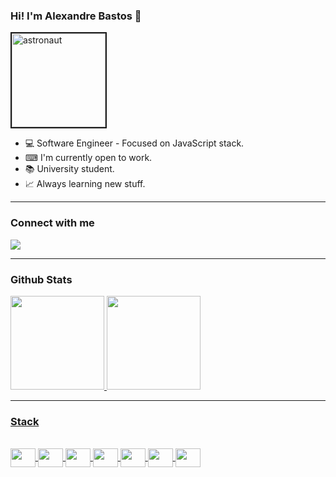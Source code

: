 ### Hi! I'm Alexandre Bastos 👋
<img align="center" height="150em" src="https://i.ibb.co/R0gDK63/art.gif" alt="astronaut" border="2" align="right">

- 💻 Software Engineer - Focused on JavaScript stack.
- ⌨ I'm currently open to work.
- 📚 University student.
- 📈 Always learning new stuff.
<hr/>

### Connect with me

<a href="https://www.linkedin.com/in/alexandr3-bastos/" target="_blank"><img src="https://img.shields.io/badge/-LinkedIn-%230077B5?style=for-the-badge&logo=linkedin&logoColor=white" target="_blank"></a>
<hr/>

### Github Stats
<div style="display: flex; flex-direction: row;">
  <a href="https://github.com/xand3">
  <img height="150em" src="https://github-readme-stats-sigma-five.vercel.app/api?username=xand3&show_icons=true&theme=tokyonight&include_all_commits=true&count_private=true"/>
  <img height="150em" src="https://github-readme-stats-sigma-five.vercel.app/api/top-langs/?username=xand3&layout=compact&langs_count=7&theme=tokyonight"/>
</div>
<hr/>
  
### Stack

<div style="display: inline_block;"><br>
  <img align="center"  height="30" width="40" src="https://cdn.jsdelivr.net/gh/devicons/devicon/icons/html5/html5-original.svg" />
  <img align="center" height="30" width="40" src="https://cdn.jsdelivr.net/gh/devicons/devicon/icons/css3/css3-original.svg" />
  <img align="center" height="30" width="40" src="https://cdn.jsdelivr.net/gh/devicons/devicon/icons/javascript/javascript-original.svg" />
  <img align="center" height="30" width="40" src="https://cdn.jsdelivr.net/gh/devicons/devicon/icons/react/react-original-wordmark.svg" />
  <img align="center" height="30" width="40" src="https://cdn.jsdelivr.net/gh/devicons/devicon/icons/git/git-original.svg" />
  <img align="center" height="30" width="40" src="https://cdn.jsdelivr.net/gh/devicons/devicon/icons/mysql/mysql-original.svg" />
  <img align="center" height="30" width="40" src="https://cdn.jsdelivr.net/gh/devicons/devicon/icons/nodejs/nodejs-plain-wordmark.svg" />
<div/>
  
